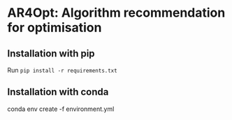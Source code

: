 # AR4Opt: Algorithm recommendation for optimisation

## Installation with pip
Run `pip install -r requirements.txt`

## Installation with conda
conda env create -f environment.yml

